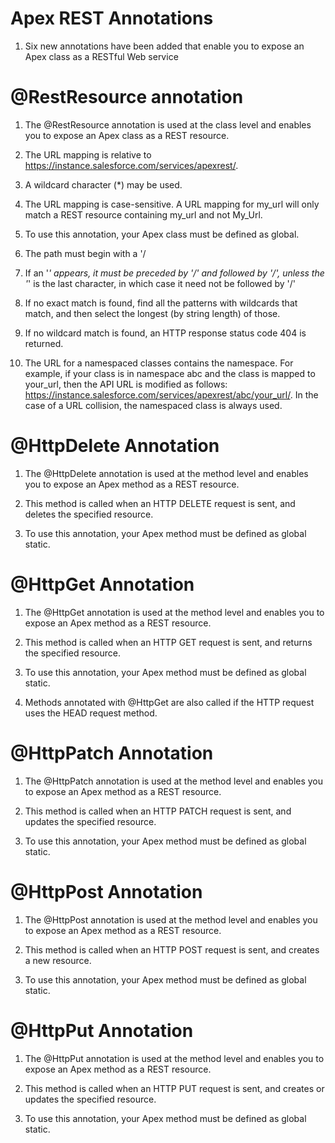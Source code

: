 # Apex REST Annotations

  1. Six new annotations have been added that enable you to expose an Apex class as a RESTful Web service

# @RestResource annotation

  1. The @RestResource annotation is used at the class level and enables you to expose an Apex class as a REST resource.

  2. The URL mapping is relative to https://instance.salesforce.com/services/apexrest/.

  3. A wildcard character (*) may be used.

  4. The URL mapping is case-sensitive. A URL mapping for my_url will only match a REST resource containing my_url and not My_Url.

  5. To use this annotation, your Apex class must be defined as global.

  6. The path must begin with a '/

  7. If an '*' appears, it must be preceded by '/' and followed by '/', unless the '*' is the last character, in which case it need not be followed by '/'

  8. If no exact match is found, find all the patterns with wildcards that match, and then select the longest (by string length) of those.

  9. If no wildcard match is found, an HTTP response status code 404 is returned.

  10. The URL for a namespaced classes contains the namespace. For example, if your class is in namespace abc and the class is mapped to your_url, then the API URL is modified as follows: https://instance.salesforce.com/services/apexrest/abc/your_url/. In the case of a URL collision, the namespaced class is always used.

# @HttpDelete Annotation

  1. The @HttpDelete annotation is used at the method level and enables you to expose an Apex method as a REST resource.

  2. This method is called when an HTTP DELETE request is sent, and deletes the specified resource.

  3. To use this annotation, your Apex method must be defined as global static.

# @HttpGet Annotation

  1. The @HttpGet annotation is used at the method level and enables you to expose an Apex method as a REST resource. 

  2. This method is called when an HTTP GET request is sent, and returns the specified resource.

  3. To use this annotation, your Apex method must be defined as global static.

  4. Methods annotated with @HttpGet are also called if the HTTP request uses the HEAD request method.

# @HttpPatch Annotation

  1. The @HttpPatch annotation is used at the method level and enables you to expose an Apex method as a REST resource. 

  2. This method is called when an HTTP PATCH request is sent, and updates the specified resource.

  3. To use this annotation, your Apex method must be defined as global static.

# @HttpPost Annotation

  1. The @HttpPost annotation is used at the method level and enables you to expose an Apex method as a REST resource.

  2. This method is called when an HTTP POST request is sent, and creates a new resource.

  3. To use this annotation, your Apex method must be defined as global static.

# @HttpPut Annotation

  1. The @HttpPut annotation is used at the method level and enables you to expose an Apex method as a REST resource. 

  2. This method is called when an HTTP PUT request is sent, and creates or updates the specified resource.

  3. To use this annotation, your Apex method must be defined as global static.

  